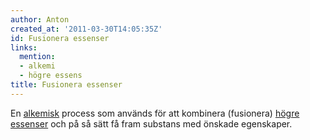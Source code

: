 ```yaml
---
author: Anton
created_at: '2011-03-30T14:05:35Z'
id: Fusionera essenser
links:
  mention:
  - alkemi
  - högre essens
title: Fusionera essenser
---
```


En [alkemisk] process som används för att kombinera (fusionera) [högre essenser] och på så sätt få
fram substans med önskade egenskaper.

  [alkemisk]: alkemi
  [högre essenser]: högre_essens
